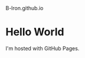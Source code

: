 <!DOCTYPE html>
<html>
  <head>B-lron.github.io</head>
<body>
<h1>Hello World</h1>
<p>I'm hosted with GitHub Pages.</p>
</body>
</html>
